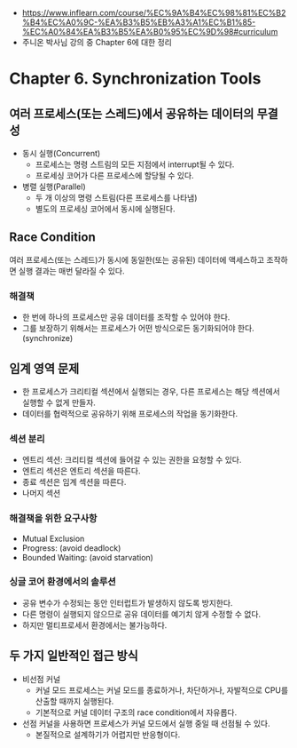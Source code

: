 - https://www.inflearn.com/course/%EC%9A%B4%EC%98%81%EC%B2%B4%EC%A0%9C-%EA%B3%B5%EB%A3%A1%EC%B1%85-%EC%A0%84%EA%B3%B5%EA%B0%95%EC%9D%98#curriculum
- 주니온 박사님 강의 중 Chapter 6에 대한 정리

# Chapter 6. Synchronization Tools 

## 여러 프로세스(또는 스레드)에서 공유하는 데이터의 무결성 
- 동시 실행(Concurrent)
  - 프로세스는 명령 스트림의 모든 지점에서 interrupt될 수 있다.
  - 프로세싱 코어가 다른 프로세스에 할당될 수 있다. 
- 병렬 실행(Parallel)
  - 두 개 이상의 명령 스트림(다른 프로세스를 나타냄)
  - 별도의 프로세싱 코어에서 동시에 실행된다.

## Race Condition

여러 프로세스(또는 스레드)가 동시에 동일한(또는 공유된) 데이터에 액세스하고 조작하면 실행 결과는 매번 달라질 수 있다.

### 해결책
- 한 번에 하나의 프로세스만 공유 데이터를 조작할 수 있어야 한다.
- 그를 보장하기 위해서는 프로세스가 어떤 방식으로든 동기화되어야 한다. (synchronize)

## 임계 영역 문제
- 한 프로세스가 크리티컬 섹션에서 실행되는 경우, 다른 프로세스는 해당 섹션에서 실행할 수 없게 만들자.
- 데이터를 협력적으로 공유하기 위해 프로세스의 작업을 동기화한다.

### 섹션 분리
- 엔트리 섹션: 크리티컬 섹션에 들어갈 수 있는 권한을 요청할 수 있다.
- 엔트리 섹션은 엔트리 섹션을 따른다.
- 종료 섹션은 임계 섹션을 따른다.
- 나머지 섹션

### 해결책을 위한 요구사항
- Mutual Exclusion
- Progress: (avoid deadlock)
- Bounded Waiting: (avoid starvation)

### 싱글 코어 환경에서의 솔루션
- 공유 변수가 수정되는 동안 인터럽트가 발생하지 않도록 방지한다.
- 다른 명령이 실행되지 않으므로 공유 데이터를 예기치 않게 수정할 수 없다.
- 하지만 멀티프로세서 환경에서는 불가능하다.

## 두 가지 일반적인 접근 방식
- 비선점 커널
  - 커널 모드 프로세스는 커널 모드를 종료하거나, 차단하거나, 자발적으로 CPU를 산출할 때까지 실행된다.
  - 기본적으로 커널 데이터 구조의 race condition에서 자유롭다.
- 선점 커널을 사용하면 프로세스가 커널 모드에서 실행 중일 때 선점될 수 있다.
  - 본질적으로 설계하기가 어렵지만 반응형이다.
